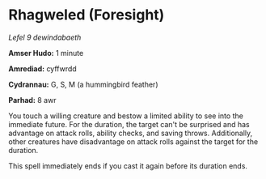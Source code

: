 # Rhagweled (Foresight)

*Lefel 9 dewindabaeth*

**Amser Hudo:** 1 minute

**Amrediad:** cyffwrdd

**Cydrannau:** G, S, M (a hummingbird feather)

**Parhad:** 8 awr

You touch a willing creature and bestow a limited ability to see into the immediate future. For the duration, the target can't be surprised and has advantage on attack rolls, ability checks, and saving throws. Additionally, other creatures have disadvantage on attack rolls against the target for the duration.

This spell immediately ends if you cast it again before its duration ends.